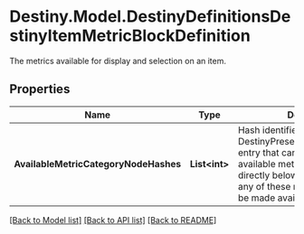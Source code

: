 # Destiny.Model.DestinyDefinitionsDestinyItemMetricBlockDefinition
The metrics available for display and selection on an item.

## Properties

Name | Type | Description | Notes
------------ | ------------- | ------------- | -------------
**AvailableMetricCategoryNodeHashes** | **List&lt;int&gt;** | Hash identifiers for any DestinyPresentationNodeDefinition entry that can be used to list available metrics. Any metric listed directly below these nodes, or in any of these nodes&#39; children will be made available for selection. | [optional] 

[[Back to Model list]](../README.md#documentation-for-models) [[Back to API list]](../README.md#documentation-for-api-endpoints) [[Back to README]](../README.md)

